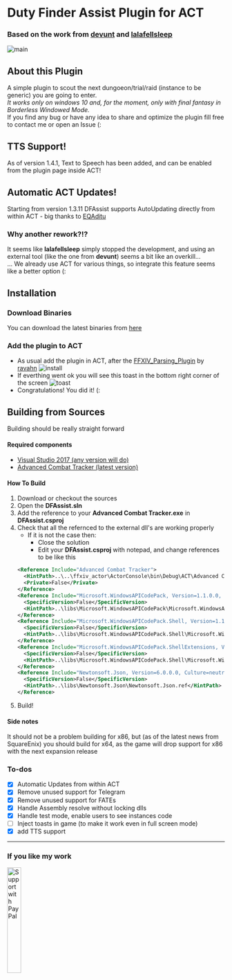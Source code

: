 # Duty Finder Assist Plugin for ACT
### Based on the work from [devunt](https://github.com/devunt/DFAssist) and [lalafellsleep](https://github.com/lalafellsleep/ACTFate)

![main](https://github.com/easly1989/ffxiv_act_dfassist/blob/master/images/main.png)

## About this Plugin
A simple plugin to scout the next dungoeon/trial/raid (instance to be generic) you are going to enter.<br>
*It works only on windows 10 and, for the moment, only with final fantasy in Borderless Windowed Mode.*<br>
If you find any bug or have any idea to share and optimize the plugin fill free to contact me or open an Issue (:

## TTS Support!
As of version 1.4.1, Text to Speech has been added, and can be enabled from the plugin page inside ACT!

## Automatic ACT Updates!
Starting from version 1.3.11 DFAssist supports AutoUpdating directly from within ACT
    - big thanks to [EQAditu](https://forums.advancedcombattracker.com/profile/EQAditu)

### Why another rework?!?
It seems like **lalafellsleep** simply stopped the development, and using an external tool (like the one from **devunt**) seems a bit like an overkill...<br>
... We already use ACT for various things, so integrate this feature seems like a better option (:

## Installation
### Download Binaries
You can download the latest binaries from [here](https://github.com/easly1989/ffxiv_act_dfassist/releases/latest)<br>

### Add the plugin to ACT
  - As usual add the plugin in ACT, after the [FFXIV_Parsing_Plugin](https://github.com/ravahn/FFXIV_ACT_Plugin) by [ravahn](https://github.com/ravahn)
    ![install](https://github.com/easly1989/ffxiv_act_dfassist/blob/master/images/install_1.png)
  - If everthing went ok you will see this toast in the bottom right corner of the screen
    ![toast](https://github.com/easly1989/ffxiv_act_dfassist/blob/master/images/install_2.png)
  - Congratulations! You did it! (:

## Building from Sources
Building should be really straight forward
#### Required components
 - [Visual Studio 2017 (any version will do)](https://visualstudio.microsoft.com/it/downloads/)
 - [Advanced Combat Tracker (latest version)](https://advancedcombattracker.com/includes/page-download.php?id=57)
#### How To Build
 1. Download or checkout the sources
 2. Open the **DFAssist.sln**
 3. Add the reference to your **Advanced Combat Tracker.exe** in **DFAssist.csproj**
 4. Check that all the refernced to the external dll's are working properly
    - If it is not the case then:
      - Close the solution
      - Edit your **DFAssist.csproj** with notepad, and change references to be like this
    ```xml
    <Reference Include="Advanced Combat Tracker">
      <HintPath>..\..\ffxiv_actor\ActorConsole\bin\Debug\ACT\Advanced Combat Tracker.exe</HintPath>
      <Private>False</Private>
    </Reference>
    <Reference Include="Microsoft.WindowsAPICodePack, Version=1.1.0.0, Culture=neutral, processorArchitecture=MSIL">
      <SpecificVersion>False</SpecificVersion>
      <HintPath>..\libs\Microsoft.WindowsAPICodePack\Microsoft.WindowsAPICodePack.ref</HintPath>
    </Reference>
    <Reference Include="Microsoft.WindowsAPICodePack.Shell, Version=1.1.0.0, Culture=neutral, processorArchitecture=MSIL">
      <SpecificVersion>False</SpecificVersion>
      <HintPath>..\libs\Microsoft.WindowsAPICodePack.Shell\Microsoft.WindowsAPICodePack.Shell.ref</HintPath>
    </Reference>
    <Reference Include="Microsoft.WindowsAPICodePack.ShellExtensions, Version=1.1.0.0, Culture=neutral, processorArchitecture=MSIL">
      <SpecificVersion>False</SpecificVersion>
      <HintPath>..\libs\Microsoft.WindowsAPICodePack.Shell\Microsoft.WindowsAPICodePack.ShellExtensions.ref</HintPath>
    </Reference>
    <Reference Include="Newtonsoft.Json, Version=6.0.0.0, Culture=neutral, PublicKeyToken=30ad4fe6b2a6aeed, processorArchitecture=MSIL">
      <SpecificVersion>False</SpecificVersion>
      <HintPath>..\libs\Newtonsoft.Json\Newtonsoft.Json.ref</HintPath>
    </Reference>
    ```
 5. Build!
 
#### Side notes
It should not be a problem building for x86, but (as of the latest news from SquareEnix) you should build for x64, as the game will drop support for x86 with the next expansion release
 
### To-dos
- [x] Automatic Updates from within ACT
- [x] Remove unused support for Telegram
- [x] Remove unused support for FATEs
- [x] Handle Assembly resolve without locking dlls
- [x] Handle test mode, enable users to see instances code
- [ ] Inject toasts in game (to make it work even in full screen mode)
- [x] add TTS support

---

### If you like my work
<a href="https://www.paypal.me/ruggierocarlo">
  <img src="https://user-images.githubusercontent.com/3910202/35670996-5fb27278-073a-11e8-9a0a-7f951bbf04ff.png" width="25%" alt="Support with PayPal" />
</a>
